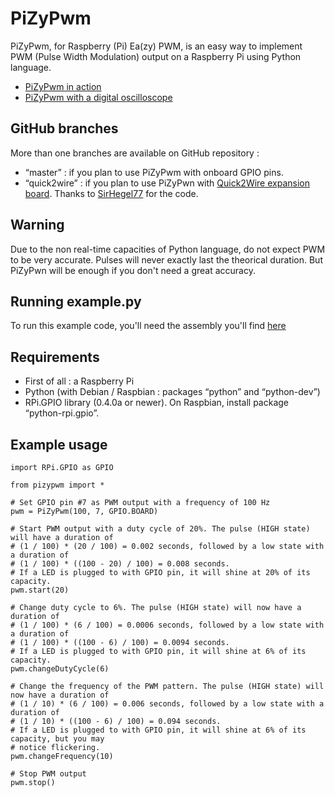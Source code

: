 PiZyPwm
=======

PiZyPwm, for Raspberry (Pi) Ea(zy) PWM, is an easy way to implement PWM (Pulse Width Modulation) output on a Raspberry Pi using Python language.

* [PiZyPwm in action](http://www.youtube.com/watch?v=1X_FYJ5x6Wo)
* [PiZyPwm with a digital oscilloscope](http://www.youtube.com/watch?v=aP1F67PtaVc)


GitHub branches
---------------

More than one branches are available on GitHub repository : 
- “master” : if you plan to use PiZyPwm with onboard GPIO pins.
- “quick2wire” : if you plan to use PiZyPwn with [Quick2Wire expansion board](http://quick2wire.com/). Thanks to [SirHegel77](https://github.com/SirHegel77/) for the code.


Warning
-------

Due to the non real-time capacities of Python language, do not expect PWM to be very accurate. Pulses will never exactly last the theorical duration. But PiZyPwn will be enough if you don't need a great accuracy.


Running example.py
------------------

To run this example code, you'll need the assembly you'll find [here](https://goddess-gate.com/dc2/index.php/pages/raspiledmeter.en)

Requirements
------------

* First of all : a Raspberry Pi
* Python (with Debian / Raspbian : packages “python” and “python-dev”)
* RPi.GPIO library (0.4.0a or newer). On Raspbian, install package “python-rpi.gpio”.


Example usage
-------------

    import RPi.GPIO as GPIO
    
    from pizypwm import *
  
    # Set GPIO pin #7 as PWM output with a frequency of 100 Hz
    pwm = PiZyPwm(100, 7, GPIO.BOARD)
    
    # Start PWM output with a duty cycle of 20%. The pulse (HIGH state) will have a duration of
    # (1 / 100) * (20 / 100) = 0.002 seconds, followed by a low state with a duration of
    # (1 / 100) * ((100 - 20) / 100) = 0.008 seconds.
    # If a LED is plugged to with GPIO pin, it will shine at 20% of its capacity.
    pwm.start(20)
    
    # Change duty cycle to 6%. The pulse (HIGH state) will now have a duration of
    # (1 / 100) * (6 / 100) = 0.0006 seconds, followed by a low state with a duration of
    # (1 / 100) * ((100 - 6) / 100) = 0.0094 seconds.
    # If a LED is plugged to with GPIO pin, it will shine at 6% of its capacity.
    pwm.changeDutyCycle(6)
    
    # Change the frequency of the PWM pattern. The pulse (HIGH state) will now have a duration of
    # (1 / 10) * (6 / 100) = 0.006 seconds, followed by a low state with a duration of
    # (1 / 10) * ((100 - 6) / 100) = 0.094 seconds.
    # If a LED is plugged to with GPIO pin, it will shine at 6% of its capacity, but you may
    # notice flickering.
    pwm.changeFrequency(10)
    
    # Stop PWM output
    pwm.stop()

